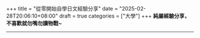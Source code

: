 +++
title = "從零開始自學日文經驗分享"
date = "2025-02-28T20:06:10+08:00"
draft = true
categories = ["大學"]
+++
**純屬經驗分享，不喜歡就勿嘴勿讀物戰~**

---
